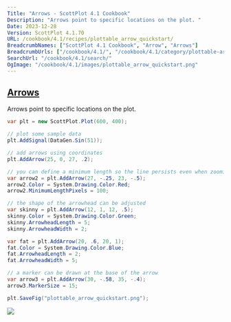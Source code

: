```yaml
---
Title: "Arrows - ScottPlot 4.1 Cookbook"
Description: "Arrows point to specific locations on the plot. "
Date: 2023-12-28
Version: ScottPlot 4.1.70
URL: /cookbook/4.1/recipes/plottable_arrow_quickstart/
BreadcrumbNames: ["ScottPlot 4.1 Cookbook", "Arrow", "Arrows"]
BreadcrumbUrls: ["/cookbook/4.1/", "/cookbook/4.1/category/plottable-arrow", "/cookbook/4.1/recipes/plottable_arrow_quickstart/"]
SearchUrl: "/cookbook/4.1/search/"
OgImage: "/cookbook/4.1/images/plottable_arrow_quickstart.png"
---
```


<h2><a id='arrows' href='/cookbook/4.1/recipes/plottable_arrow_quickstart/'>Arrows</a></h2>

Arrows point to specific locations on the plot. 

```cs
var plt = new ScottPlot.Plot(600, 400);

// plot some sample data
plt.AddSignal(DataGen.Sin(51));

// add arrows using coordinates
plt.AddArrow(25, 0, 27, .2);

// you can define a minimum length so the line persists even when zooming out
var arrow2 = plt.AddArrow(27, -.25, 23, -.5);
arrow2.Color = System.Drawing.Color.Red;
arrow2.MinimumLengthPixels = 100;

// the shape of the arrowhead can be adjusted
var skinny = plt.AddArrow(12, 1, 12, .5);
skinny.Color = System.Drawing.Color.Green;
skinny.ArrowheadLength = 5;
skinny.ArrowheadWidth = 2;

var fat = plt.AddArrow(20, .6, 20, 1);
fat.Color = System.Drawing.Color.Blue;
fat.ArrowheadLength = 2;
fat.ArrowheadWidth = 5;

// a marker can be drawn at the base of the arrow
var arrow3 = plt.AddArrow(30, -.58, 35, -.4);
arrow3.MarkerSize = 15;

plt.SaveFig("plottable_arrow_quickstart.png");
```

<img src='../../images/plottable_arrow_quickstart.png' class='d-block mx-auto my-5' />


